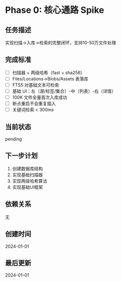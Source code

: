 # Phase 0: 核心通路 Spike

## 任务描述
实现扫描→入库→检索的完整闭环，支持10-50万文件处理

## 完成标准
- [ ] 扫描器 + 两级哈希（fast + sha256）
- [ ] Files/Locations→Blobs/Assets 表落库
- [ ] FTS5 对基础文本可检索
- [ ] 基础 UI：左（源/标签/集合）-中（列表）-右（详情）
- [ ] 100K 文件全量首次入库成功
- [ ] 断点重启不会重复插入
- [ ] 关键词检索 < 300ms

## 当前状态
pending

## 下一步计划
1. 创建数据库结构
2. 实现基础扫描器
3. 实现两级哈希算法
4. 实现基础UI框架

## 依赖关系
无

## 创建时间
2024-01-01

## 最后更新
2024-01-01

